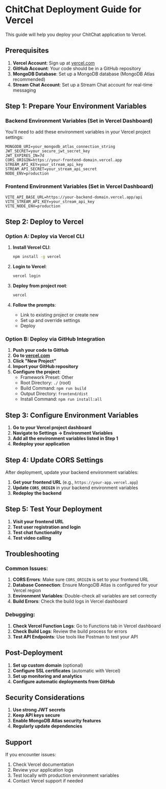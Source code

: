 # ChitChat Deployment Guide for Vercel

This guide will help you deploy your ChitChat application to Vercel.

## Prerequisites

1. **Vercel Account**: Sign up at [vercel.com](https://vercel.com)
2. **GitHub Account**: Your code should be in a GitHub repository
3. **MongoDB Database**: Set up a MongoDB database (MongoDB Atlas recommended)
4. **Stream Chat Account**: Set up a Stream Chat account for real-time messaging

## Step 1: Prepare Your Environment Variables

### Backend Environment Variables (Set in Vercel Dashboard)

You'll need to add these environment variables in your Vercel project settings:

```
MONGODB_URI=your_mongodb_atlas_connection_string
JWT_SECRET=your_secure_jwt_secret_key
JWT_EXPIRES_IN=7d
CORS_ORIGIN=https://your-frontend-domain.vercel.app
STREAM_API_KEY=your_stream_api_key
STREAM_API_SECRET=your_stream_api_secret
NODE_ENV=production
```

### Frontend Environment Variables (Set in Vercel Dashboard)

```
VITE_API_BASE_URL=https://your-backend-domain.vercel.app/api
VITE_STREAM_API_KEY=your_stream_api_key
VITE_NODE_ENV=production
```

## Step 2: Deploy to Vercel

### Option A: Deploy via Vercel CLI

1. **Install Vercel CLI**:
   ```bash
   npm install -g vercel
   ```

2. **Login to Vercel**:
   ```bash
   vercel login
   ```

3. **Deploy from project root**:
   ```bash
   vercel
   ```

4. **Follow the prompts**:
   - Link to existing project or create new
   - Set up and override settings
   - Deploy

### Option B: Deploy via GitHub Integration

1. **Push your code to GitHub**
2. **Go to [vercel.com](https://vercel.com)**
3. **Click "New Project"**
4. **Import your GitHub repository**
5. **Configure the project**:
   - Framework Preset: Other
   - Root Directory: `./` (root)
   - Build Command: `npm run build`
   - Output Directory: `frontend/dist`
   - Install Command: `npm run install:all`

## Step 3: Configure Environment Variables

1. **Go to your Vercel project dashboard**
2. **Navigate to Settings → Environment Variables**
3. **Add all the environment variables listed in Step 1**
4. **Redeploy your application**

## Step 4: Update CORS Settings

After deployment, update your backend environment variables:

1. **Get your frontend URL** (e.g., `https://your-app.vercel.app`)
2. **Update `CORS_ORIGIN`** in your backend environment variables
3. **Redeploy the backend**

## Step 5: Test Your Deployment

1. **Visit your frontend URL**
2. **Test user registration and login**
3. **Test chat functionality**
4. **Test video calling**

## Troubleshooting

### Common Issues:

1. **CORS Errors**: Make sure `CORS_ORIGIN` is set to your frontend URL
2. **Database Connection**: Ensure MongoDB Atlas is configured for your Vercel region
3. **Environment Variables**: Double-check all variables are set correctly
4. **Build Errors**: Check the build logs in Vercel dashboard

### Debugging:

1. **Check Vercel Function Logs**: Go to Functions tab in Vercel dashboard
2. **Check Build Logs**: Review the build process for errors
3. **Test API Endpoints**: Use tools like Postman to test your API

## Post-Deployment

1. **Set up custom domain** (optional)
2. **Configure SSL certificates** (automatic with Vercel)
3. **Set up monitoring and analytics**
4. **Configure automatic deployments from GitHub**

## Security Considerations

1. **Use strong JWT secrets**
2. **Keep API keys secure**
3. **Enable MongoDB Atlas security features**
4. **Regularly update dependencies**

## Support

If you encounter issues:
1. Check Vercel documentation
2. Review your application logs
3. Test locally with production environment variables
4. Contact Vercel support if needed
